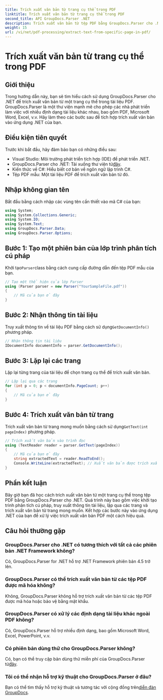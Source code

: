 ```yaml
---
title: Trích xuất văn bản từ trang cụ thể trong PDF
linktitle: Trích xuất văn bản từ trang cụ thể trong PDF
second_title: API GroupDocs.Parser .NET
description: Trích xuất văn bản từ tệp PDF bằng GroupDocs.Parser cho .NET. Dễ dàng truy xuất nội dung trang cụ thể với thư viện mạnh mẽ này.
weight: 15
url: /vi/net/pdf-processing/extract-text-from-specific-page-in-pdf/
---
```


# Trích xuất văn bản từ trang cụ thể trong PDF

## Giới thiệu
Trong hướng dẫn này, bạn sẽ tìm hiểu cách sử dụng GroupDocs.Parser cho .NET để trích xuất văn bản từ một trang cụ thể trong tài liệu PDF. GroupDocs.Parser là một thư viện mạnh mẽ cho phép các nhà phát triển làm việc với nhiều định dạng tài liệu khác nhau, bao gồm PDF, Microsoft Word, Excel, v.v. Hãy làm theo các bước sau để tích hợp trích xuất văn bản vào ứng dụng .NET của bạn.
## Điều kiện tiên quyết
Trước khi bắt đầu, hãy đảm bảo bạn có những điều sau:
- Visual Studio: Môi trường phát triển tích hợp (IDE) để phát triển .NET.
-  GroupDocs.Parser cho .NET: Tải xuống thư viện từ[đây](https://releases.groupdocs.com/parser/net/).
- Kiến thức về C#: Hiểu biết cơ bản về ngôn ngữ lập trình C#.
- Tệp PDF mẫu: Một tài liệu PDF để trích xuất văn bản từ đó.

## Nhập không gian tên
Bắt đầu bằng cách nhập các vùng tên cần thiết vào mã C# của bạn:
```csharp
using System;
using System.Collections.Generic;
using System.IO;
using System.Text;
using GroupDocs.Parser.Data;
using GroupDocs.Parser.Options;
```
## Bước 1: Tạo một phiên bản của lớp trình phân tích cú pháp
 Khởi tạo`Parser`class bằng cách cung cấp đường dẫn đến tệp PDF mẫu của bạn.
```csharp
// Tạo một thể hiện của lớp Parser
using (Parser parser = new Parser("YourSampleFile.pdf"))
{
    // Mã của bạn ở đây
}
```
## Bước 2: Nhận thông tin tài liệu
 Truy xuất thông tin về tài liệu PDF bằng cách sử dụng`GetDocumentInfo()` phương pháp.
```csharp
// Nhận thông tin tài liệu
IDocumentInfo documentInfo = parser.GetDocumentInfo();
```
## Bước 3: Lặp lại các trang
Lặp lại từng trang của tài liệu để chọn trang cụ thể để trích xuất văn bản.
```csharp
// Lặp lại qua các trang
for (int p = 0; p < documentInfo.PageCount; p++)
{
    // Mã của bạn ở đây
}
```
## Bước 4: Trích xuất văn bản từ trang
 Trích xuất văn bản từ trang mong muốn bằng cách sử dụng`GetText(int pageIndex)` phương pháp.
```csharp
// Trích xuất văn bản vào trình đọc
using (TextReader reader = parser.GetText(pageIndex))
{
    // Mã của bạn ở đây
    string extractedText = reader.ReadToEnd();
    Console.WriteLine(extractedText); // Xuất văn bản được trích xuất
}
```

## Phần kết luận
Bây giờ bạn đã học cách trích xuất văn bản từ một trang cụ thể trong tệp PDF bằng GroupDocs.Parser cho .NET. Quá trình này bao gồm việc khởi tạo trình phân tích cú pháp, truy xuất thông tin tài liệu, lặp qua các trang và trích xuất văn bản từ trang mong muốn. Kết hợp các bước này vào ứng dụng .NET của bạn để xử lý việc trích xuất văn bản PDF một cách hiệu quả.

## Câu hỏi thường gặp
### GroupDocs.Parser cho .NET có tương thích với tất cả các phiên bản .NET Framework không?
Có, GroupDocs.Parser for .NET hỗ trợ .NET Framework phiên bản 4.5 trở lên.
### GroupDocs.Parser có thể trích xuất văn bản từ các tệp PDF được mã hóa không?
Không, GroupDocs.Parser không hỗ trợ trích xuất văn bản từ các tệp PDF được mã hóa hoặc bảo vệ bằng mật khẩu.
### GroupDocs.Parser có xử lý các định dạng tài liệu khác ngoài PDF không?
Có, GroupDocs.Parser hỗ trợ nhiều định dạng, bao gồm Microsoft Word, Excel, PowerPoint, v.v.
### Có phiên bản dùng thử cho GroupDocs.Parser không?
 Có, bạn có thể truy cập bản dùng thử miễn phí của GroupDocs.Parser từ[đây](https://releases.groupdocs.com/).
### Tôi có thể nhận hỗ trợ kỹ thuật cho GroupDocs.Parser ở đâu?
 Bạn có thể tìm thấy hỗ trợ kỹ thuật và tương tác với cộng đồng trên[diễn đàn GroupDocs](https://forum.groupdocs.com/c/parser/17).
